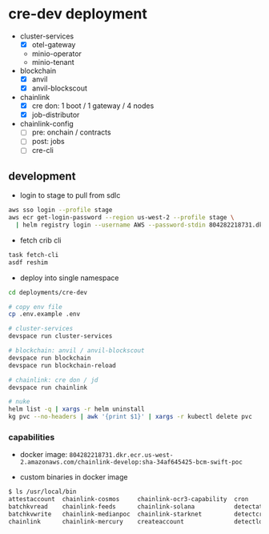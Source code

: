 # cre-dev deployment

- cluster-services
  - [x] otel-gateway
  - minio-operator
  - minio-tenant
- blockchain
  - [x] anvil
  - [x] anvil-blockscout
- chainlink
  - [x] cre don: 1 boot / 1 gateway / 4 nodes
  - [x] job-distributor
- chainlink-config
  - [ ] pre: onchain / contracts
  - [ ] post: jobs
  - [ ] cre-cli

## development

- login to stage to pull from sdlc

```sh
aws sso login --profile stage
aws ecr get-login-password --region us-west-2 --profile stage \
  | helm registry login --username AWS --password-stdin 804282218731.dkr.ecr.us-west-2.amazonaws.com
```

- fetch crib cli

```sh
task fetch-cli
asdf reshim
```

- deploy into single namespace

```sh
cd deployments/cre-dev

# copy env file
cp .env.example .env

# cluster-services
devspace run cluster-services

# blockchain: anvil / anvil-blockscout
devspace run blockchain
devspace run blockchain-reload

# chainlink: cre don / jd
devspace run chainlink

# nuke
helm list -q | xargs -r helm uninstall
kg pvc --no-headers | awk '{print $1}' | xargs -r kubectl delete pvc
```

### capabilities

- docker image: `804282218731.dkr.ecr.us-west-2.amazonaws.com/chainlink-develop:sha-34af645425-bcm-swift-poc`

- custom binaries in docker image

```sh
$ ls /usr/local/bin
attestaccount  chainlink-cosmos     chainlink-ocr3-capability  cron                 detectunlock         lock               streams
batchkvread    chainlink-feeds      chainlink-solana           detectattestaccount  kvstore              log-event-trigger  unlock
batchkvwrite   chainlink-medianpoc  chainlink-starknet         detectcreateaccount  libs                 readcontract       workflowevent
chainlink      chainlink-mercury    createaccount              detectlock           loadtestwritetarget  sign
```
